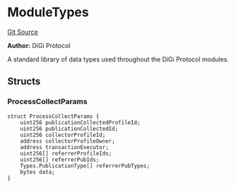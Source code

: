 # ModuleTypes
[Git Source](https://github.com/digiv3rse/protocol-contracts/blob/0d518167a484d4368bad0990424be098fe779fa4/contracts/modules/libraries/constants/ModuleTypes.sol)

**Author:**
DiGi Protocol

A standard library of data types used throughout the DiGi Protocol modules.


## Structs
### ProcessCollectParams

```solidity
struct ProcessCollectParams {
    uint256 publicationCollectedProfileId;
    uint256 publicationCollectedId;
    uint256 collectorProfileId;
    address collectorProfileOwner;
    address transactionExecutor;
    uint256[] referrerProfileIds;
    uint256[] referrerPubIds;
    Types.PublicationType[] referrerPubTypes;
    bytes data;
}
```

